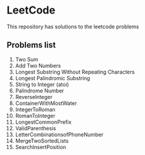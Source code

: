 # LeetCode
This repository has solutions to the leetcode problems 

## Problems list
1. Two Sum 
2. Add Two Numbers
3. Longest Substring Without Repeating Characters
4. Longest Palindromic Substring
5. String to Integer (atoi)
6. Palindrome Number
7. ReverseInteger
8. ContainerWithMostWater
9. IntegerToRoman
10. RomanToInteger
11. LongestCommonPrefix
12. ValidParenthesis
13. LetterCombinationsofPhoneNumber
14. MergeTwoSortedLists
15. SearchInsertPosition